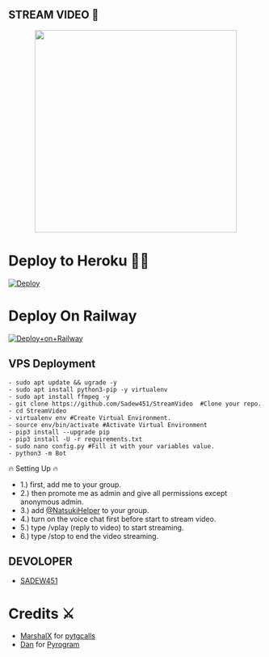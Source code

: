 ## STREAM VIDEO 🎥

<p align="center"><a href="https://t.me/NatsukiSupport_Official"><img src="https://telegra.ph/file/9d0ca4972d57755ed7292.png" width="400"></a></p>
<p align="center">

#  Deploy to Heroku  🏃‍♂

[![Deploy](https://www.herokucdn.com/deploy/button.svg)](https://heroku.com/deploy?template=https://github.com/Sadew451/StreamVideo)


# Deploy On Railway
[![Deploy+on+Railway](https://railway.app/button.svg)](https://railway.app/new/template?template=https://github.com/Sadew451/StreamVideo&envs=API_ID,API_HASH,BOT_TOKEN,SESSION_NAME,ASSISTANT_NAME,BOT_USERNAME,DURATION_LIMIT,SUDO_USERS)
  

## VPS Deployment
```
- sudo apt update && ugrade -y
- sudo apt install python3-pip -y virtualenv
- sudo apt install ffmpeg -y
- git clone https://github.com/Sadew451/StreamVideo  #Clone your repo.
- cd StreamVideo
- virtualenv env #Create Virtual Environment.
- source env/bin/activate #Activate Virtual Environment
- pip3 install --upgrade pip
- pip3 install -U -r requirements.txt
- sudo nano config.py #Fill it with your variables value.
- python3 -m Bot
```

🔥 Setting Up 🔥

- 1.) first, add me to your group.
- 2.) then promote me as admin and give all permissions except anonymous admin.
- 3.) add [@NatsukiHelper](https://t.me/NatsukiHelper) to your group.
- 4.) turn on the voice chat first before start to stream video.
- 5.) type /vplay (reply to video) to start streaming.
- 6.) type /stop to end the video streaming.

## DEVOLOPER

- [SADEW451](https://github.com/Sadew451)

# Credits ⚔ 

- [MarshalX](https://github.com/MarshalX) for [pytgcalls](https://github.com/MarshalX/tgcalls)
- [Dan](https://github.com/delivrance) for [Pyrogram](https://github.com/pyrogram/pyrogram)


